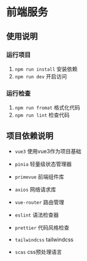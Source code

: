 # 前端服务

## 使用说明

### 运行项目

1. `npm run install` 安装依赖
2. `npm run dev` 开启访问

### 运行检查

1. `npm run fromat` 格式化代码
2. `npm run lint` 检查代码

## 项目依赖说明

- `vue3` 使用vue3作为项目基础

- `pinia` 轻量级状态管理器

- `primevue` 前端组件库

- `axios` 网络请求库

- `vue-router` 路由管理

- `eslint` 语法检查器

- `prettier` 代码风格检查

- `tailwindcss` tailwindcss

- `scas` css预处理语言

  

  

  

  

  

  

  
  

